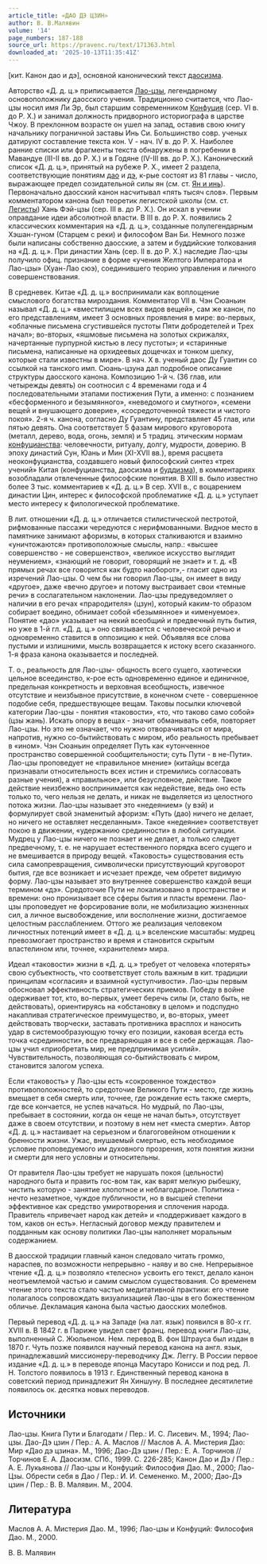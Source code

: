 ```yaml
---
article_title: «ДАО ДЭ ЦЗИН»
author: В. В.Малявин
volume: '14'
page_numbers: 187-188
source_url: https://pravenc.ru/text/171363.html
downloaded_at: '2025-10-13T11:35:41Z'
---
```


[кит. Канон дао и дэ], основной канонический текст [даосизма](https://pravenc.ru/text/даосизма.html).

Авторство «Д. д. ц.» приписывается [Лао-цзы](https://pravenc.ru/text/Лао-цзы.html), легендарному основоположнику даосского учения. Традиционно считается, что Лао-цзы носил имя Ли Эр, был старшим современником [Конфуция](https://pravenc.ru/text/Конфуция.html) (сер. VI в. до Р. Х.) и занимал должность придворного историографа в царстве Чжоу. В преклонном возрасте он ушел на запад, оставив свою книгу начальнику пограничной заставы Инь Си. Большинство совр. ученых датируют составление текста кон. V - нач. IV в. до Р. Х. Наиболее ранние списки или фрагменты текста обнаружены в погребении в Мавандуе (III-II вв. до Р. Х.) и в Годяне (IV-III вв. до Р. Х.). Канонический список «Д. д. ц.», принятый на рубеже Р. Х., имеет 2 раздела, соответствующие понятиям [дао](https://pravenc.ru/text/дао.html) и [дэ](https://pravenc.ru/text/дэ.html), к-рые состоят из 81 главы - число, выражающее предел созидательной силы ян (см. ст. [Ян и инь](<https://pravenc.ru/text/Ян и инь.html>)). Первоначально даосский канон насчитывал «пять тысяч слов». Первым комментатором канона был теоретик легистской школы (см. ст. [Легисты](https://pravenc.ru/text/Легисты.html)) Хань Фэй-цзы (сер. III в. до Р. Х.). Он искал в учении оправдание идеи абсолютной власти. В III в. до Р. Х. появились 2 классических комментария на «Д. д. ц.», созданные полулегендарным Хэшан-гуном (Старцем с реки) и философом Ван Би. Немного позже были написаны собственно даосские, а затем и буддийские толкования на «Д. д. ц.». При династии Хань (сер. II в. до Р. Х.) наследие Лао-цзы получило офиц. признание в форме «учения Желтого Императора и Лао-цзы» (Хуан-Лао сюэ), соединившего теорию управления и личного совершенствования.

В средневек. Китае «Д. д. ц.» воспринимали как воплощение смыслового богатства мироздания. Комментатор VII в. Чэн Сюаньин называл «Д. д. ц.» «вместилищем всех видов вещей», сам же канон, по его представлениям, имеет 3 основных проявления в мире: во-первых, «облачные письмена сгустившейся пустоты Пяти добродетелей и Трех начал»; во-вторых, «яшмовые письмена на золотых скрижалях, начертанные пурпурной кистью в лесу пустоты»; и «старинные письмена, написанные на орхидеевых дощечках и тонком шелку, которые стали известны в мире». В нач. Х в. ученый даос Ду Гуантин со ссылкой на танского имп. Сюань-цзуна дал подробное описание структуры даосского канона. Композицию 1-й ч. (36 глав, или четырежды девять) он соотносил с 4 временами года и 4 последовательными этапами постижения Пути, а именно: с познанием «бесформенного и безымянного», «неведомого и смутного», «семени вещей и внушающего доверие», «сосредоточенной тяжести и чистого покоя». 2-я ч. канона, согласно Ду Гуантину, представляет 45 глав, или пятью девять. Она соответствует 5 фазам мирового круговорота (металл, дерево, вода, огонь, земля) и 5 традиц. этическим нормам [конфуцианства](https://pravenc.ru/text/конфуцианства.html): человечности, ритуалу, долгу, мудрости, доверию. В эпоху династий Сун, Юань и Мин (XI-XVII вв.), время расцвета неоконфуцианства, создавшего новый философский синтез «трех учений» Китая (конфуцианства, даосизма и [буддизма](https://pravenc.ru/text/буддизма.html)), в комментариях возобладали отвлеченные философские понятия. В XIII в. было известно более 3 тыс. комментариев к «Д. д. ц.» В сер. XVII в., с воцарением династии Цин, интерес к философской проблематике «Д. д. ц.» уступает место интересу к филологической проблематике.

В лит. отношении «Д. д. ц.» отличается стилистической пестротой, рифмованные пассажи чередуются с нерифмованными. Видное место в памятнике занимают афоризмы, в которых сталкиваются и взаимно «уничтожаются» противоположные смыслы, напр.: «высшее совершенство - не совершенство», «великое искусство выглядит неумением», «знающий не говорит, говорящий не знает» и т. д. «В прямых речах все говорится как будто наоборот»,- гласит одно из изречений Лао-цзы. О чем бы ни говорил Лао-цзы, он имеет в виду «другое», даже «вечно другое» и потому выстраивает свои «темные речи» в сослагательном наклонении. Лао-цзы предуведомляет о наличии в его речах «прародителя» (цзун), который каким-то образом собирает воедино, обнимает собой «безымянное» и «именуемое». Понятие «дао» указывает на некий всеобщий и предвечный путь бытия, но уже в 1-й гл. «Д. д. ц.» оно связывается с человеческой речью и одновременно ставится в оппозицию к ней. Объявляя все слова пустыми и излишними, мысль возвращается к истоку всего сказанного. 1-я фраза канона оказывается и последней.

Т. о., реальность для Лао-цзы- общность всего сущего, хаотически цельное всеединство, к-рое есть одновременно единое и единичное, предельная конкретность и верховная всеобщность, извечное отсутствие и неизбывное присутствие, в конечном счете - совершенное подобие себя, предшествующее вещам. Таковы посылки ключевой категории Лао-цзы - понятия «таковости», «то, что таково само собой» (цзы жань). Искать опору в вещах - значит обманывать себя, повторяет Лао-цзы. Но это не означает, что нужно отворачиваться от мира, напротив, нужно со-бытийствовать с миром, ибо реальность пребывает в «ином». Чэн Сюаньин определяет Путь как «утонченное пространство совершенной сообщительности; суть Пути - в не-Пути». Лао-цзы проповедует не «правильное мнение» (китайцы всегда признавали относительность всех истин и стремились согласовать разные учения), а «правильное», или безусловное, действие. Такое действие неизбежно воспринимается как недействие, ведь оно есть только то, чего нельзя не делать, и никак не выделяется из целостного потока жизни. Лао-цзы называет это «недеянием» (у вэй) и формулирует свой знаменитый афоризм: «Путь (дао) ничего не делает, но ничего не оставляет несделанным». Такое «недеяние» соответствует покою в движении, «удержанию срединности» в любой ситуации. Мудрец у Лао-цзы ничего не познает и не делает, а только следует предвечному, т. е. не нарушает естественного порядка всего сущего и не вмешивается в природу вещей. «Таковость» существования есть сила самопревращения, символически присутствующий круговорот бытия, где все возникает и исчезает прежде, чем обретет видимую форму. Лао-цзы называет это внутреннее совершенство каждой вещи термином «дэ». Средоточие Пути не локализовано в пространстве и времени: оно пронизывает все сферы бытия и пласты времени. Лао-цзы проповедует не форсирование воли, не мобилизацию жизненных сил, а личное высвобождение, или восполнение жизни, достигаемое целостным расслаблением. Оттого же реализация человеком личностных потенций имеет в «Д. д. ц.» вселенские масштабы: мудрец превозмогает пространство и время и становится скрытым властелином или, точнее, «хранителем» мира.

Идеал «таковости» жизни в «Д. д. ц.» требует от человека «потерять» свою субъектность, что соответствует столь важным в кит. традиции принципам «согласия» и взаимной «уступчивости». Лао-цзы первым обосновал эффективность стратегических приемов. Победу в войне одерживает тот, кто, во-первых, умеет беречь силы (и, стало быть, не действовать), ориентируясь на «обстановку в целом» и подспудно накапливая стратегическое преимущество, и, во-вторых, умеет действовать творчески, заставать противника врасплох и наносить удар в системообразующую точку его позиции, каковая всегда есть точка «срединности», все предваряющая и все в себе держащая. Лао-цзы учил «приобретать мир, не предпринимая усилий». Чувствительность, позволяющая со-бытийствовать с миром, становится залогом успеха.

Если «таковость» у Лао-цзы есть «сокровенное тождество» противоположностей, то средоточие Великого Пути - место, где жизнь вмещает в себя смерть или, точнее, где рождение есть также смерть, где все кончается, не успев начаться. Но мудрый, по Лао-цзы, пребывает в состоянии, когда он «еще не начал быть», отсутствует даже в своем отсутствии, и поэтому в нем нет «места смерти». Автор «Д. д. ц.» настаивает на серьезном и благоговейном отношении к бренности жизни. Ужас, внушаемый смертью, есть необходимое условие проповедуемого им духовного прозрения, хотя понятия жизни и смерти для него условны и относительны.

От правителя Лао-цзы требует не нарушать покоя (цельности) народного быта и править гос-вом так, как варят мелкую рыбешку, чистить которую - занятие хлопотное и неблагодарное. Политика - нечто незаметное, чуждое публичности, но в высшей степени эффективное как средство умиротворения и сплочения народа. Правитель «привечает народ как детей» и «поддерживает каждого в том, каков он есть». Негласный договор между правителем и подданным как основу политики Лао-цзы наполняет моральным содержанием.

В даосской традиции главный канон следовало читать громко, нараспев, по возможности непрерывно - наяву и во сне. Непрерывное чтение «Д. д. ц.» позволяло «телесно» усвоить его текст, делало канон неотъемлемой частью и самим смыслом существования. Со временем чтение этого текста стало частью медитативной практики: его чтение полагалось сопровождать визуализацией Лао-цзы в его божественном обличье. Декламация канона была частью даосских молебнов.

Первый перевод «Д. д. ц.» на Западе (на лат. язык) появился в 80-х гг. XVIII в. В 1842 г. в Париже увидел свет франц. перевод книги Лао-цзы, выполненный С. Жюльеном. Нем. перевод В. фон Штрауса был издан в 1870 г. Чуть позже появился научный перевод канона на англ. язык, принадлежавший миссионеру-переводчику Дж. Леггу. В России первое издание «Д. д. ц.» в переводе японца Масутаро Конисси и под ред. Л. Н. Толстого появилось в 1913 г. Единственный перевод канона в советский период принадлежит Ян Хиншуну. В последнее десятилетие появилось ок. десятка новых переводов.

## Источники

Лао-цзы. Книга Пути и Благодати / Пер.: И. С. Лисевич. М., 1994; Лао-цзы. Дао-Дэ цзин / Пер.: А. А. Маслов // Маслов А. А. Мистерия Дао: Мир «Дао дэ цзина». М., 1996; Дао-Дэ цзин / Пер.: Е. А. Торчинов // Торчинов Е. А. Даосизм. СПб., 1999. С. 226-285; Канон Дао и Дэ / Пер.: А. Е. Лукьянова // Лао-цзы и Конфуций: Философия Дао. М., 2000; Лао-Цзы. Обрести себя в Дао / Пер.: И. И. Семененко. М., 2000; Дао-Дэ цзин / Пер.: В. В. Малявин. М., 2004.

## Литература

Маслов А. А. Мистерия Дао. М., 1996; Лао-цзы и Конфуций: Философия Дао. М., 2000.

В. В.  Малявин
